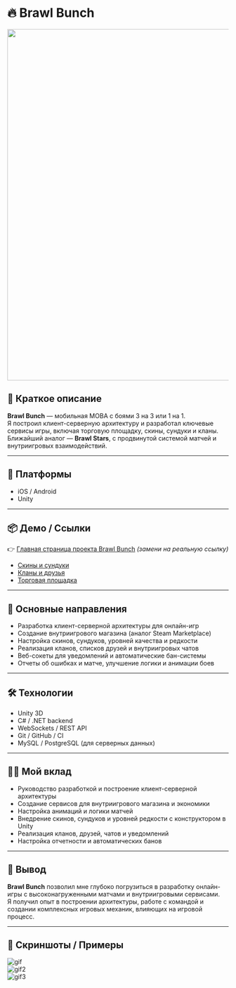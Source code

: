 
# 🔥 Brawl Bunch

<div align="center">
  <img src="data/brawl_bunch_main_image.png" width="800" />
</div>

## 📌 Краткое описание
**Brawl Bunch** — мобильная MOBA с боями 3 на 3 или 1 на 1.  
Я построил клиент-серверную архитектуру и разработал ключевые сервисы игры, включая торговую площадку, скины, сундуки и кланы.  
Ближайший аналог — **Brawl Stars**, с продвинутой системой матчей и внутриигровых взаимодействий.  

---

## 🚀 Платформы
- iOS / Android  
- Unity  

---

## 📦 Демо / Ссылки
👉 [Главная страница проекта Brawl Bunch](https://example.com) *(замени на реальную ссылку)*  

- [Скины и сундуки](https://example.com/skins)  
- [Кланы и друзья](https://example.com/clans)  
- [Торговая площадка](https://example.com/market)  

---

## 🧠 Основные направления
- Разработка клиент-серверной архитектуры для онлайн-игр  
- Создание внутриигрового магазина (аналог Steam Marketplace)  
- Настройка скинов, сундуков, уровней качества и редкости  
- Реализация кланов, списков друзей и внутриигровых чатов  
- Веб-сокеты для уведомлений и автоматические бан-системы  
- Отчеты об ошибках и матче, улучшение логики и анимации боев  

---

## 🛠 Технологии
- Unity 3D  
- C# / .NET backend  
- WebSockets / REST API  
- Git / GitHub / CI  
- MySQL / PostgreSQL (для серверных данных)  

---

## 👩‍💻 Мой вклад
- Руководство разработкой и построение клиент-серверной архитектуры  
- Создание сервисов для внутриигрового магазина и экономики  
- Настройка анимаций и логики матчей  
- Внедрение скинов, сундуков и уровней редкости с конструктором в Unity  
- Реализация кланов, друзей, чатов и уведомлений  
- Настройка отчетности и автоматических банов  

---

## 🏁 Вывод
**Brawl Bunch** позволил мне глубоко погрузиться в разработку онлайн-игры с высоконагруженными матчами и внутриигровыми сервисами.  
Я получил опыт в построении архитектуры, работе с командой и создании комплексных игровых механик, влияющих на игровой процесс.  

---

## 📸 Скриншоты / Примеры
![gif](data/match_screenshot1.gif)  
![gif2](data/match_screenshot2.gif)  
![gif3](data/match_screenshot3.gif)  
